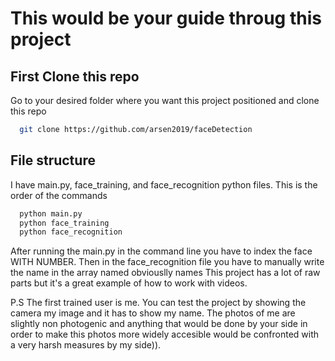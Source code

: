 # This would be your guide throug this project

## First Clone this repo

Go to your desired folder where you want this project positioned and clone this repo

````bash
  git clone https://github.com/arsen2019/faceDetection
````

## File structure 

I have main.py, face_training, and face_recognition python files. This is the order of the commands

````bash
  python main.py
  python face_training
  python face_recognition
````

After running the main.py in the command line you have to index the face WITH NUMBER. Then in the face_recognition file you have to manually write the name in the array named obviouslly names 
This project has a lot of raw parts but it's a great example of how to work with videos.

P.S The first trained user is me. You can test the project by showing the camera my image and it has to show my name. The photos of me are slightly non photogenic and anything that would be done by your side in order to make this photos more widely accesible would be confronted with a very harsh measures by my side)).

